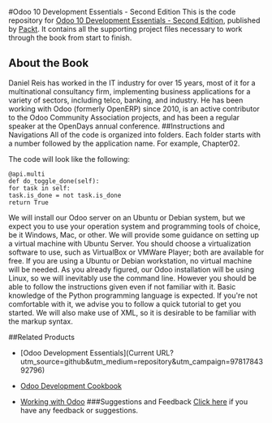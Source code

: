 #Odoo 10 Development Essentials - Second Edition
This is the code repository for [Odoo 10 Development Essentials - Second Edition](https://www.packtpub.com/big-data-and-business-intelligence/odoo-10-development-essentials-second-edition?utm_source=github&utm_medium=repository&utm_campaign=9781785884887), published by [Packt](www.packtpub.com). It contains all the supporting project files necessary to work through the book from start to finish.
## About the Book
Daniel Reis has worked in the IT industry for over 15 years, most of it for a multinational consultancy firm, implementing business applications for a variety of sectors, including telco, banking, and industry. He has been working with Odoo (formerly OpenERP) since 2010, is an active contributor to the Odoo Community Association projects, and has been a regular speaker at the OpenDays annual conference.
##Instructions and Navigations
All of the code is organized into folders. Each folder starts with a number followed by the application name. For example, Chapter02.

The code will look like the following:
```
@api.multi
def do_toggle_done(self):
for task in self:
task.is_done = not task.is_done
return True
```

We will install our Odoo server on an Ubuntu or Debian system, but we expect you to use your operation system and programming tools of choice, be it Windows, Mac, or other. We will provide some guidance on setting up a virtual machine with Ubuntu Server. You should choose a virtualization software to use, such as VirtualBox or VMWare Player; both are available for free. If you are using a Ubuntu or Debian workstation, no virtual machine
will be needed. As you already figured, our Odoo installation will be using Linux, so we will inevitably use the command line. However you should be able to follow the instructions given even if not familiar with it. Basic knowledge of the Python programming language is expected. If you're not comfortable with it, we advise you to follow a quick tutorial to get you started. We will also make use of XML, so it is desirable to be familiar with the markup syntax.

##Related Products
* [Odoo Development Essentials](Current URL?utm_source=github&utm_medium=repository&utm_campaign=9781784392796)

* [Odoo Development Cookbook](https://www.packtpub.com/big-data-and-business-intelligence/odoo-development-cookbook?utm_source=github&utm_medium=repository&utm_campaign=9781785883644)

* [Working with Odoo](https://www.packtpub.com/big-data-and-business-intelligence/working-odoo?utm_source=github&utm_medium=repository&utm_campaign=9781784394554)
###Suggestions and Feedback
[Click here](https://docs.google.com/forms/d/e/1FAIpQLSe5qwunkGf6PUvzPirPDtuy1Du5Rlzew23UBp2S-P3wB-GcwQ/viewform) if you have any feedback or suggestions.
